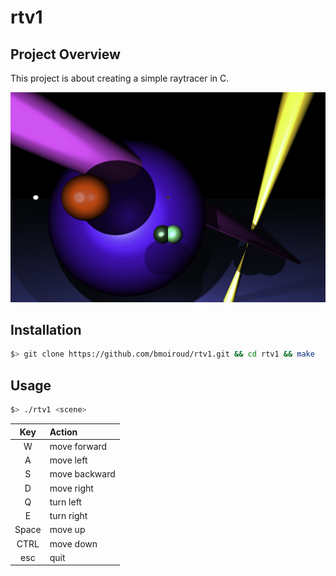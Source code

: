 # rtv1

## Project Overview

This project is about creating a simple raytracer in C.

<img src="./img/img.png"/>

## Installation

``` bash
$> git clone https://github.com/bmoiroud/rtv1.git && cd rtv1 && make
```

## Usage

``` bash
$> ./rtv1 <scene>
```

| Key     | Action             |
|:-------:|:-------------------|
| W       | move forward       |
| A       | move left          |
| S       | move backward      |
| D       | move right         |
| Q       | turn left          |
| E       | turn right         |
| Space   | move up            |
| CTRL    | move down          |
| esc     | quit               |
